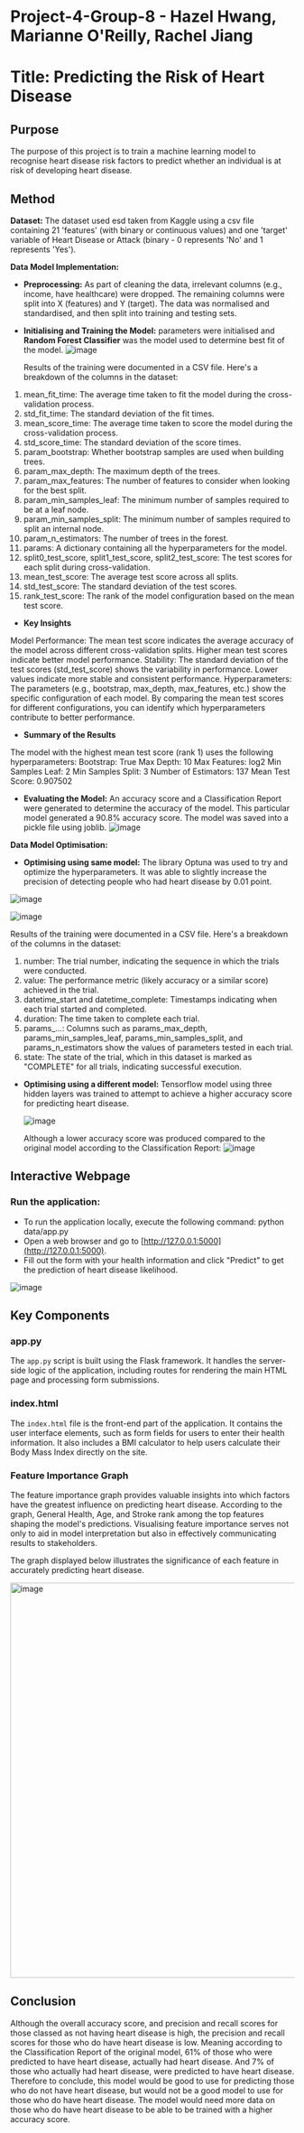 # Project-4-Group-8 - Hazel Hwang, Marianne O'Reilly, Rachel Jiang
# Title: Predicting the Risk of Heart Disease

## Purpose
The purpose of this project is to train a machine learning model to recognise heart disease risk factors to predict whether an individual is at risk of developing heart disease. 

## Method
**Dataset:**
The dataset used esd taken from Kaggle using a csv file containing 21 'features' (with binary or continuous values) and one 'target' variable of Heart Disease or Attack (binary - 0 represents 'No' and 1 represents 'Yes').

**Data Model Implementation:**
- **Preprocessing:** As part of cleaning the data, irrelevant columns (e.g., income, have healthcare) were dropped. The remaining columns were split into X (features) and Y (target). The data was normalised and standardised, and then split into training and testing sets.
- **Initialising and Training the Model:** parameters were initialised and **Random Forest Classifier** was the model used to determine best fit of the model.
  ![image](https://github.com/marianneo812/project_4_group_8/assets/151903302/fe94b600-8396-48c8-b138-fca49bd86963)

  Results of the training were documented in a CSV file. Here's a breakdown of the columns in the dataset:

1. mean_fit_time: The average time taken to fit the model during the cross-validation process.
2. std_fit_time: The standard deviation of the fit times.
3. mean_score_time: The average time taken to score the model during the cross-validation process.
4. std_score_time: The standard deviation of the score times.
5. param_bootstrap: Whether bootstrap samples are used when building trees.
6. param_max_depth: The maximum depth of the trees.
7. param_max_features: The number of features to consider when looking for the best split.
8. param_min_samples_leaf: The minimum number of samples required to be at a leaf node.
9. param_min_samples_split: The minimum number of samples required to split an internal node.
10. param_n_estimators: The number of trees in the forest.
11. params: A dictionary containing all the hyperparameters for the model.
12. split0_test_score, split1_test_score, split2_test_score: The test scores for each split during cross-validation.
13. mean_test_score: The average test score across all splits.
14. std_test_score: The standard deviation of the test scores.
15. rank_test_score: The rank of the model configuration based on the mean test score.
    
- **Key Insights**

Model Performance: The mean test score indicates the average accuracy of the model across different cross-validation splits. Higher mean test scores indicate better model performance.
Stability: The standard deviation of the test scores (std_test_score) shows the variability in performance. Lower values indicate more stable and consistent performance.
Hyperparameters: The parameters (e.g., bootstrap, max_depth, max_features, etc.) show the specific configuration of each model. By comparing the mean test scores for different configurations, you can identify which hyperparameters contribute to better performance.

- **Summary of the Results**

The model with the highest mean test score (rank 1) uses the following hyperparameters:
Bootstrap: True
Max Depth: 10
Max Features: log2
Min Samples Leaf: 2
Min Samples Split: 3
Number of Estimators: 137
Mean Test Score: 0.907502

- **Evaluating the Model:** An accuracy score and a Classification Report were generated to determine the accuracy of the model. This particular model generated a 90.8% accuracy score. The model was saved into a pickle file using joblib.
  ![image](https://github.com/marianneo812/project_4_group_8/assets/151903302/7336aaed-7b10-42fe-8daf-055ac026486e)


**Data Model Optimisation:**
- **Optimising using same model:**
The library Optuna was used to try and optimize the hyperparameters. It was able to slightly increase the precision of detecting people who had heart disease by 0.01 point. 

![image](https://github.com/marianneo812/project_4_group_8/assets/150411822/a2e3d532-e05b-4acf-8168-6bbb98b679b0)

  
![image](https://github.com/marianneo812/project_4_group_8/assets/150411822/55a4fb45-828c-4443-8975-7eb60395914d)

Results of the training were documented in a CSV file. Here's a breakdown of the columns in the dataset:

1. number: The trial number, indicating the sequence in which the trials were conducted.
2. value: The performance metric (likely accuracy or a similar score) achieved in the trial.
3. datetime_start and datetime_complete: Timestamps indicating when each trial started and completed.
4. duration: The time taken to complete each trial.
5. params_...: Columns such as params_max_depth, params_min_samples_leaf, params_min_samples_split, and params_n_estimators show the values of parameters tested in each trial.
6. state: The state of the trial, which in this dataset is marked as "COMPLETE" for all trials, indicating successful execution.

  
- **Optimising using a different model:** Tensorflow model using three hidden layers was trained to attempt to achieve a higher accuracy score for predicting heart disease.
  
  ![image](https://github.com/marianneo812/project_4_group_8/assets/151903302/e958587d-5afa-41a9-97f5-e045c55a7203)
  
  Although a lower accuracy score was produced compared to the original model according to the Classification Report:
  ![image](https://github.com/marianneo812/project_4_group_8/assets/151903302/75d17e4c-9187-4ee5-9790-318faec82d7a)


## Interactive Webpage
### Run the application:

- To run the application locally, execute the following command: python data/app.py
- Open a web browser and go to [http://127.0.0.1:5000](http://127.0.0.1:5000).
- Fill out the form with your health information and click "Predict" to get the prediction of heart disease likelihood.
  
![image](https://github.com/marianneo812/project_4_group_8/assets/149750967/e2eed049-9478-44ec-8f5f-d7839f9432a2)


## Key Components

### app.py

The `app.py` script is built using the Flask framework. It handles the server-side logic of the application, including routes for rendering the main HTML page and processing form submissions.

### index.html

The `index.html` file is the front-end part of the application. It contains the user interface elements, such as form fields for users to enter their health information. It also includes a BMI calculator to help users calculate their Body Mass Index directly on the site.

### Feature Importance Graph

The feature importance graph provides valuable insights into which factors have the greatest influence on predicting heart disease. According to the graph, General Health, Age, and Stroke rank among the top features shaping the model's predictions. Visualising feature importance serves not only to aid in model interpretation but also in effectively communicating results to stakeholders.

The graph displayed below illustrates the significance of each feature in accurately predicting heart disease.

<img width="700" alt="image" src="https://github.com/marianneo812/project_4_group_8/assets/151903302/b13f6d10-e2a9-4353-a8c9-237d45ae876e">

## Conclusion
Although the overall accuracy score, and precision and recall scores for those classed as not having heart disease is high, the precision and recall scores for those who do have heart disease is low. Meaning according to the Classification Report of the original model, 61% of those who were predicted to have heart disease, actually had heart disease. And 7% of those who actually had heart disease, were predicted to have heart disease. Therefore to conclude, this model would be good to use for predicting those who do not have heart disease, but would not be a good model to use for those who do have heart disease. The model would need more data on those who do have heart disease to be able to be trained with a higher accuracy score.

